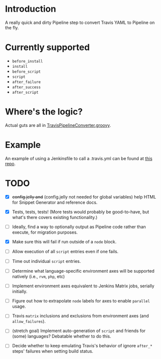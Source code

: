 # Introduction
A really quick and dirty Pipeline step to convert Travis YAML to Pipeline on the fly.

# Currently supported
- `before_install`
- `install`
- `before_script`
- `script`
- `after_failure`
- `after_success`
- `after_script`

# Where's the logic?
Actual guts are all in [TravisPipelineConverter.groovy](https://github.com/abayer/travis-pipeline-converter-plugin/blob/master/src/main/resources/org/jenkinsci/plugins/travispipelineconverter/TravisPipelineConverter.groovy).

# Example
An example of using a Jenkinsfile to call a .travis.yml can be found at [this repo](https://github.com/abayer/dummy-travis-test).

# TODO
- [X] ~~config.jelly and~~ \(config.jelly not needed for global variables\) help HTML for Snippet Generator and reference docs.
- [X] Tests, tests, tests! \(More tests would probably be good-to-have, but what's there covers existing functionality.\)
- [ ] Ideally, find a way to optionally output as Pipeline code rather than execute, for migration purposes.
- [X] Make sure this will fail if run outside of a `node` block.
- [ ] Allow execution of all `script` entries even if one fails.
- [ ] Time out individual `script` entries.
- [ ] Determine what language-specific environment axes will be supported natively (i.e., `rvm`, `php`, etc)
- [ ] Implement environment axes equivalent to Jenkins Matrix jobs, serially initially.
- [ ] Figure out how to extrapolate `node` labels for axes to enable `parallel` usage.
- [ ] Travis `matrix` inclusions and exclusions from environment axes (and `allow_failures`).
- [ ] \(stretch goal\) Implement auto-generation of `script` and friends for (some) languages? Debatable whether to do this.
- [ ] Decide whether to keep emulating Travis's behavior of ignore `after_*` steps' failures when setting build status.



